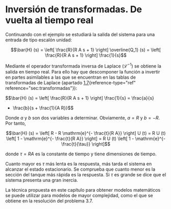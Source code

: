# Inversión de transformadas. De vuelta al tiempo real

Continuando con el ejemplo se estudiará la salida del sistema para una
entrada de tipo escalón unidad:

$$\bar{H} (s) = \left[ \frac{R}{R A s + 1} \right]  \overline{Q_1} (s) =
   \left[ \frac{R}{R A s + 1} \right]  \frac{1}{s}$$

Mediante el operador transformada inversa de Laplace
($\mathcal{L}^{- 1}$) se obtiene la salida en tiempo real. Para ello hay
que descomponer la función a invertir en partes asimilables a las que se
encuentran en las tablas de transformadas de Laplace (apartado
[1.7](#sec:transformadas){reference-type="ref"
reference="sec:transformadas"}):

$$\bar{H} (s) = \left[ \frac{R}{R A s + 1} \right]  \frac{1}{s} = \frac{a}{s}
   + \frac{b}{s + \frac{1}{A R}}$$

Donde *a* y *b* son dos variables a
determinar. Obviamente, $a =
R$ y $b = - R$. Por tanto,

$$\bar{H} (s) = \left[ R - R \mathrm{e}^{- \frac{t}{R A}} \right] U (t) = R U (t)
   \left[ 1 - \mathrm{e}^{- \frac{t}{R A}} \right] = R U (t)  \left[ 1 - \mathrm{e}^{-
   \frac{t}{\tau}} \right]$$
   
donde $\tau = R A$ es la constante de
tiempo y tiene dimensiones de tiempo.

Cuanto mayor es $\tau$ más lenta es la respuesta, más tarda el sistema en alcanzar el estado estacionario. Se comprueba
que cuanto menor es la sección del tanque más rápida es la respuesta. Si
$\tau$ es grande se dice que el sistema presenta una gran inercia.

La técnica propuesta en este capítulo para obtener modelos matemáticos
se puede utilizar para modelos de mayor complejidad, como el que se
obtiene en la resolución del problema 3.7.

